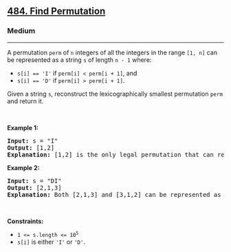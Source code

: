 <h2><a href="https://leetcode.com/problems/find-permutation/">484. Find Permutation</a></h2><h3>Medium</h3><hr><div><p>A permutation <code>perm</code> of <code>n</code>&nbsp;integers of all the integers in the range <code>[1, n]</code> can be represented as a string <code>s</code> of length <code>n - 1</code> where:</p>

<ul>
	<li><code>s[i] == 'I'</code> if <code>perm[i] &lt; perm[i + 1]</code>, and</li>
	<li><code>s[i] == 'D'</code> if <code>perm[i] &gt; perm[i + 1]</code>.</li>
</ul>

<p>Given a string <code>s</code>, reconstruct the lexicographically smallest permutation <code>perm</code> and return it.</p>

<p>&nbsp;</p>
<p><strong>Example 1:</strong></p>

<pre style="position: relative;"><strong>Input:</strong> s = "I"
<strong>Output:</strong> [1,2]
<strong>Explanation:</strong> [1,2] is the only legal permutation that can represented by s, where the number 1 and 2 construct an increasing relationship.
<div class="open_grepper_editor" title="Edit &amp; Save To Grepper"></div></pre>

<p><strong>Example 2:</strong></p>

<pre style="position: relative;"><strong>Input:</strong> s = "DI"
<strong>Output:</strong> [2,1,3]
<strong>Explanation:</strong> Both [2,1,3] and [3,1,2] can be represented as "DI", but since we want to find the smallest lexicographical permutation, you should return [2,1,3]
<div class="open_grepper_editor" title="Edit &amp; Save To Grepper"></div></pre>

<p>&nbsp;</p>
<p><strong>Constraints:</strong></p>

<ul>
	<li><code>1 &lt;= s.length &lt;= 10<sup>5</sup></code></li>
	<li><code>s[i]</code> is either <code>'I'</code> or <code>'D'</code>.</li>
</ul>
</div>